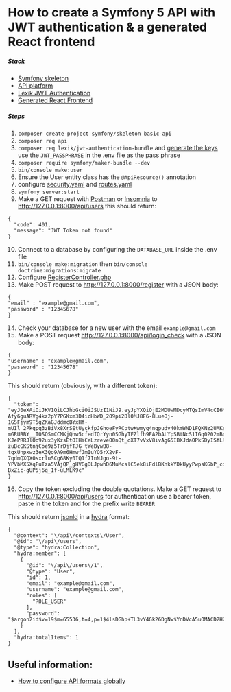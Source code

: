 # How to create a Symfony 5 API with JWT authentication & a generated React frontend

##### Stack 
- [Symfony skeleton](https://symfony.com/doc/current/setup.html#creating-symfony-applications)
- [API platform](https://api-platform.com/)
- [Lexik JWT Authentication](https://github.com/lexik/LexikJWTAuthenticationBundle) 
- [Generated React Frontend](https://api-platform.com/docs/client-generator/react/)

##### Steps
1. `composer create-project symfony/skeleton basic-api`
2. `composer req api`
3. `composer req lexik/jwt-authentication-bundle` and [generate the keys](https://github.com/lexik/LexikJWTAuthenticationBundle/blob/master/Resources/doc/index.md#generate-the-ssh-keys) use the `JWT_PASSPHRASE` in the .env file as the pass phrase
4. `composer require symfony/maker-bundle --dev`
5. `bin/console make:user` 
6. Ensure the User entity class has the `@ApiResource()` annotation
7.  configure [security.yaml](https://github.com/oratora/web-development-php/blob/master/symfony/api/basic/config/security.yaml) and [routes.yaml](https://github.com/oratora/web-development-php/blob/master/symfony/api/basic/config/routes.yaml)
8. `symfony server:start`
9. Make a GET request with [Postman](https://www.postman.com/) or [Insomnia](https://insomnia.rest/) to http://127.0.0.1:8000/api/users this should return: 
```
{
  "code": 401,
  "message": "JWT Token not found"
}
```
10. Connect to a database by configuring the `DATABASE_URL` inside the .env file
11. `bin/console make:migration` then `bin/console doctrine:migrations:migrate`
12. Configure [RegisterController.php](https://github.com/oratora/web-development-php/blob/master/symfony/api/basic/controller/RegisterController.php)
13. Make POST request to http://127.0.0.1:8000/register with a JSON body:

```
{
"email" : "example@gmail.com",
"password" : "12345678"
}
```

14. Check your database for a new user with the email `example@gmail.com`
15. Make a POST request http://127.0.0.1:8000/api/login_check with a JSON body:
```
{
"username" : "example@gmail.com",
"password" : "12345678"
}
```

This should return (obviously, with a different token): 

```
{
  "token": "eyJ0eXAiOiJKV1QiLCJhbGciOiJSUzI1NiJ9.eyJpYXQiOjE2MDUwMDcyMTQsImV4cCI6MTYwNTAxMDgxNCwicm9sZXMiOlsiUk9MRV9VU0VSIl0sInVzZXJuYW1lIjoiZXhhbXBsZUBnbWFpbC5jb20ifQ.SIBGOfAfSGb-Afy6guARVg4kz2pY7PGKxm3D4icHbWD_209pi2Dl0MJ8F6-8LueOj-1GSFjym9T5gZKaGJddmcBYxHf-mUIl_2Pkqpq3zBiVx8XrSEtUyckfpJGhoeFyRCptwKwmyq4nqpudv40kmWND1FQKNz2UAKs0xtBdCvjZdFqtkQj0AFzHuz8SpiaqfI_URb16oBIvLcZ5JMuvuSXIs7sQ8hfVaa3phhEAWmfI-mGRURBY__T0SQSmCCMKjQhw5cfedIQrYyn0SGhyTFZlfh9EA2bALYpSBtNcS1IGq0202mB4MNGSbM_cN4CTtovByx1uB2fL26CvL_QcByoG6C-KJePRRJlOo92ux3yKzsEtOIHYCeLzreve00nQt_oXT7vVxV8ivAgG5IBXJdaOPkSDyISfLlNS0lYx6ifDc-zuBcGKStnjCoe9z5TrDjfTJG_tWeBywB8-tqxUnpxwz3eX3Qo9A9m6HmwfJmIuYO5rX2vF-7qdmQXQX0sxrluSCg68Ky0IQ1f7InNJgo-9t-YPVbMX5XqFuTza5VAjQP_gHVGgDLJpwhD6MuMcslC5ek8iFdlBKnkkYDkUyyPwpsKGbP_cdZR1zVytivuFhK2N5xP7zC0_9qEMsZrkpASXGI4XtuHKnpBvr6-BxZic-gUP5j6q_1f-uLMLK9c"
}
```

16. Copy the token excluding the double quotations. Make a GET request to http://127.0.0.1:8000/api/users for authentication use a bearer token, paste in the token and for the prefix write `BEARER`

This should return [jsonld](https://json-ld.org/) in a [hydra](http://www.hydra-cg.com/) format:

```
{
  "@context": "\/api\/contexts\/User",
  "@id": "\/api\/users",
  "@type": "hydra:Collection",
  "hydra:member": [
    {
      "@id": "\/api\/users\/1",
      "@type": "User",
      "id": 1,
      "email": "example@gmail.com",
      "username": "example@gmail.com",
      "roles": [
        "ROLE_USER"
      ],
      "password": "$argon2id$v=19$m=65536,t=4,p=1$4lsDGhp+TL3vY4Gk26DgNw$YnDVcA5uOMACD2H22QVFAwTIkk8u2FpT\/uQxHaTGcFA"
    }
  ],
  "hydra:totalItems": 1
}
```


## Useful information:

- [How to configure API formats globally](https://github.com/oratora/web-development-php/blob/master/symfony/api/basic/configuring-formats-globally.md)


